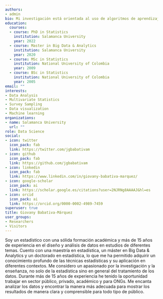 ```yaml
---
authors:
- admin
bio: Mi investigación está orientada al uso de algoritmos de aprendizaje automático aplicados a técnicas de estadística multivariante. 
education:
  courses:
  - course: PhD in Statistics
    institution: Salamanca University
    year: 2022
  - course: Master in Big Data & Analytics
    institution: Salamanca University
    year: 2020
  - course: MSc in Statistics
    institution: National University of Colombia
    year: 2009
  - course: BSc in Statistics
    institution: National University of Colombia
    year: 2005
email: ""
interests:
- Data Analysis
- Multivariate Statistics
- Survey Sampling
- Data visualization
- Machine learning
organizations:
- name: Salamanca University
  url: ""
role: Data Science
social:
- icon: twitter
  icon_pack: fab
  link: https://twitter.com/jgbabativam
- icon: github
  icon_pack: fab
  link: https://github.com/jgbabativam
- icon: linkedin
  icon_pack: fab
  link: https://www.linkedin.com/in/giovany-babativa-marquez/
- icon: google-scholar
  icon_pack: ai
  link: https://scholar.google.es/citations?user=2NJRNg8AAAAJ&hl=es  
- icon: orcid
  icon_pack: ai
  link: https://orcid.org/0000-0002-4989-7459
superuser: true
title: Giovany Babativa-Márquez
user_groups:
- Researchers
- Visitors
---
```


Soy un estadístico con una sólida formación académica y más de 15 años de experiencia en el diseño y análisis de datos en estudios de diferentes temas. Cuento con una maestría en estadística, un máster en Big Data & Analytics y un doctorado en estadística, lo que me ha permitido adquirir un conocimiento profundo de las técnicas estadísticas y su aplicación en diferentes contextos. Me considero un apasionado por la investigación y la enseñanza, no solo de la estadística sino en general del tratamiento de los datos. Durante más de 15 años de experiencia he tenido la oportunidad trabajar en sector público, privado, académico y para ONGs. Me encanta analizar los datos y encontrar la manera más adecuada para mostrar los resultados de manera clara y comprensible para todo tipo de público. 

